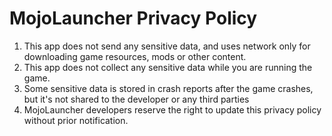 # MojoLauncher Privacy Policy
1. This app does not send any sensitive data, and uses network only for downloading game resources, mods or other content.
2. This app does not collect any sensitive data while you are running the game.
3. Some sensitive data is stored in crash reports after the game crashes, but it's not shared to the developer or any third parties
4. MojoLauncher developers reserve the right to update this privacy policy without prior notification.
